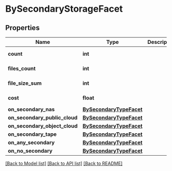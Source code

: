 # BySecondaryStorageFacet

## Properties
Name | Type | Description | Notes
------------ | ------------- | ------------- | -------------
**count** | **int** |  | [optional] [readonly] 
**files_count** | **int** |  | [optional] [readonly] 
**file_size_sum** | **int** |  | [optional] [readonly] 
**cost** | **float** |  | [optional] [readonly] 
**on_secondary_nas** | [**BySecondaryTypeFacet**](BySecondaryTypeFacet.md) |  | [optional] 
**on_secondary_public_cloud** | [**BySecondaryTypeFacet**](BySecondaryTypeFacet.md) |  | [optional] 
**on_secondary_object_cloud** | [**BySecondaryTypeFacet**](BySecondaryTypeFacet.md) |  | [optional] 
**on_secondary_tape** | [**BySecondaryTypeFacet**](BySecondaryTypeFacet.md) |  | [optional] 
**on_any_secondary** | [**BySecondaryTypeFacet**](BySecondaryTypeFacet.md) |  | [optional] 
**on_no_secondary** | [**BySecondaryTypeFacet**](BySecondaryTypeFacet.md) |  | [optional] 

[[Back to Model list]](../README.md#documentation-for-models) [[Back to API list]](../README.md#documentation-for-api-endpoints) [[Back to README]](../README.md)


